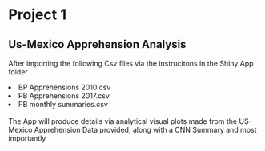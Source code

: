 # Project 1             
## Us-Mexico Apprehension Analysis

After importing the following Csv files via the instrucitons in the Shiny App folder

   <li>
      BP Apprehensions 2010.csv
   </li>
   <li>
      PB Apprehensions 2017.csv
   </li>
   <li>
     PB monthly summaries.csv
   </li>
    
<br>
The App will produce details via analytical visual plots made from the US-Mexico Apprehension Data provided, along with a CNN Summary and most importantly  
